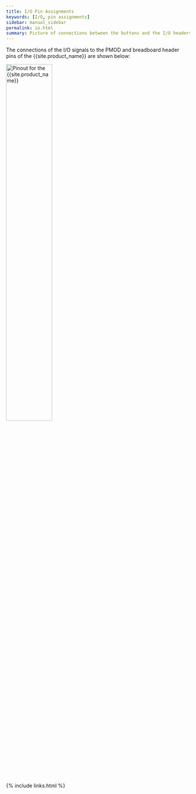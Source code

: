 ```yaml
---
title: I/O Pin Assignments
keywords: [I/O, pin assignments]
sidebar: manual_sidebar
permalink: io.html
summary: Picture of connections between the buttons and the I/O headers.
---
```


The connections of the I/O signals to the PMOD and breadboard header pins of 
the {{site.product_name}} are shown below:

<img src="/images/pinout.png" alt="Pinout for the {{site.product_name}}" style="width:50%;" class="center-it"/>



{% include links.html %}

